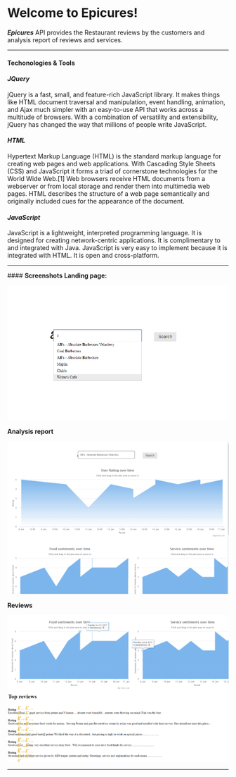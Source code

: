 Welcome to Epicures!
===================

***Epicures*** API provides the Restaurant reviews by the customers and analysis report of reviews and services.




----------


#### <i class="icon-cog"></i> **Techonologies & Tools**
#### <i class="icon-pencil"></i>*JQuery*
jQuery is a fast, small, and feature-rich JavaScript library. It makes things like HTML document traversal and manipulation, event handling, animation, and Ajax much simpler with an easy-to-use API that works across a multitude of browsers. With a combination of versatility and extensibility, jQuery has changed the way that millions of people write JavaScript.

#### <i class="icon-pencil"></i>*HTML*
Hypertext Markup Language (HTML) is the standard markup language for creating web pages and web applications. With Cascading Style Sheets (CSS) and JavaScript it forms a triad of cornerstone technologies for the World Wide Web.[1] Web browsers receive HTML documents from a webserver or from local storage and render them into multimedia web pages. HTML describes the structure of a web page semantically and originally included cues for the appearance of the document.

#### <i class="icon-pencil"></i>*JavaScript*

JavaScript is a lightweight, interpreted programming language. It is designed for creating network-centric applications. It is complimentary to and integrated with Java. JavaScript is very easy to implement because it is integrated with HTML. It is open and cross-platform.





----------
####<i class="icon-picture"></i> **Screenshots**
**Landing page:**

![Screenshot of Application home page](https://github.com/APIHacks2017/epicures/blob/master/screenshots/main.png?raw=true) 

**Analysis report**

![route](https://github.com/APIHacks2017/epicures/blob/master/screenshots/analysis.PNG?raw=true)

**Reviews**

![enter image description here](https://github.com/APIHacks2017/epicures/blob/master/screenshots/withreviews.PNG?raw=true)



----------






